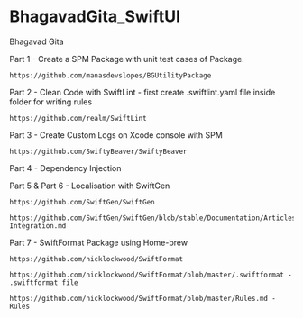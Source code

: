 # BhagavadGita_SwiftUI


Bhagavad Gita

Part 1 - Create a SPM Package with unit test cases of Package.

    https://github.com/manasdevslopes/BGUtilityPackage
    
Part 2 - Clean Code with SwiftLint - first create .swiftlint.yaml file inside folder for writing rules

    https://github.com/realm/SwiftLint
    
Part 3 - Create Custom Logs on Xcode console with SPM

    https://github.com/SwiftyBeaver/SwiftyBeaver
    
Part 4 - Dependency Injection

Part 5 & Part 6 - Localisation with SwiftGen

    https://github.com/SwiftGen/SwiftGen
    
    https://github.com/SwiftGen/SwiftGen/blob/stable/Documentation/Articles/Xcode-Integration.md
    
Part 7 - SwiftFormat Package using Home-brew
    
    https://github.com/nicklockwood/SwiftFormat
    
    https://github.com/nicklockwood/SwiftFormat/blob/master/.swiftformat - .swiftformat file
    
    https://github.com/nicklockwood/SwiftFormat/blob/master/Rules.md - Rules
    


    
